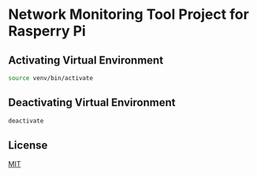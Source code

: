 # Network Monitoring Tool Project for Rasperry Pi

## Activating Virtual Environment

```bash 
source venv/bin/activate
```

## Deactivating Virtual Environment

```bash
deactivate
````

## License
[MIT](https://choosealicense.com/licenses/mit/)
